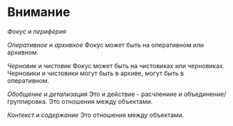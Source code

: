 # Внимание

*Фокус* и *периферия*

*Оперативное* и *архивное*
Фокус может быть на оперативном или архивном.

*Черновик* и *чистовик*
Фокус может быть на чистовиках или черновиках. Черновики и чистовики могут быть в архиве, могут быть в оперативном.

*Обобщение* и *детализация*
Это и действие - расчлениие и объединение/группировка. Это отношения между объектами.

*Контекст* и *содержание*
Это отношения между объектами.